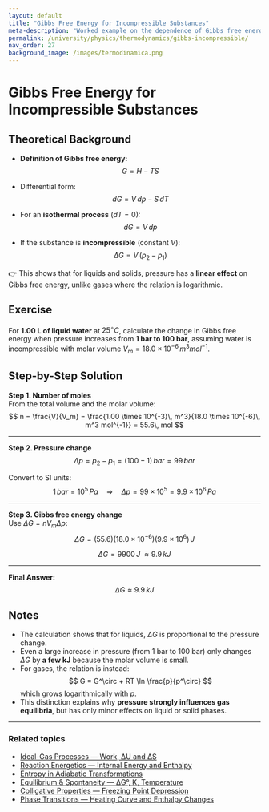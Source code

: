 ```yaml
---
layout: default
title: "Gibbs Free Energy for Incompressible Substances"
meta-description: "Worked example on the dependence of Gibbs free energy on pressure for incompressible substances. Includes theoretical recalls, full derivation, and explanatory notes."
permalink: /university/physics/thermodynamics/gibbs-incompressible/
nav_order: 27
background_image: /images/termodinamica.png
---
```


# Gibbs Free Energy for Incompressible Substances

<div class="content-box">

## Theoretical Background

- **Definition of Gibbs free energy:**
  $$
  G = H - TS
  $$

- Differential form:
  $$
  dG = V\,dp - S\,dT
  $$

- For an **isothermal process** ($dT = 0$):
  $$
  dG = V\,dp
  $$

- If the substance is **incompressible** (constant $V$):
  $$
  \Delta G = V\,(p_2 - p_1)
  $$

👉 This shows that for liquids and solids, pressure has a **linear effect** on Gibbs free energy, unlike gases where the relation is logarithmic.

</div>

<div class="content-box">

## Exercise

For **1.00 L of liquid water** at $25^\circ C$, calculate the change in Gibbs free energy when pressure increases from **1 bar to 100 bar**, assuming water is incompressible with molar volume $V_m = 18.0 \times 10^{-6}\, m^3 mol^{-1}$.

</div>

<div class="content-box">

## Step-by-Step Solution

**Step 1. Number of moles**  
From the total volume and the molar volume:
$$
n = \frac{V}{V_m} = \frac{1.00 \times 10^{-3}\, m^3}{18.0 \times 10^{-6}\, m^3 mol^{-1}} = 55.6\, mol
$$

---

**Step 2. Pressure change**  
$$
\Delta p = p_2 - p_1 = (100 - 1)\, bar = 99\, bar
$$

Convert to SI units:  
$$
1\, bar = 10^5\, Pa \quad \Rightarrow \quad \Delta p = 99 \times 10^5 = 9.9 \times 10^6\, Pa
$$

---

**Step 3. Gibbs free energy change**  
Use $\Delta G = n V_m \Delta p$:  
$$
\Delta G = (55.6)(18.0 \times 10^{-6})(9.9 \times 10^6)\, J
$$

$$
\Delta G = 9900\, J \;\approx 9.9\, kJ
$$

---

**Final Answer:**  
$$
\Delta G \approx 9.9\, kJ
$$

</div>

<div class="content-box">

## Notes

- The calculation shows that for liquids, $\Delta G$ is proportional to the pressure change.  
- Even a large increase in pressure (from 1 bar to 100 bar) only changes $\Delta G$ by **a few kJ** because the molar volume is small.  
- For gases, the relation is instead:
  $$
  G = G^\circ + RT \ln \frac{p}{p^\circ}
  $$
  which grows logarithmically with $p$.  
- This distinction explains why **pressure strongly influences gas equilibria**, but has only minor effects on liquid or solid phases.  

</div>

---

### Related topics  
- [Ideal-Gas Processes — Work, ΔU and ΔS](/university/physics/thermodynamics/ideal-gas-processes/)  
- [Reaction Energetics — Internal Energy and Enthalpy](/university/physics/thermodynamics/reaction-energetics/)  
- [Entropy in Adiabatic Transformations](/university/physics/thermodynamics/entropy-adiabatic/)  
- [Equilibrium & Spontaneity — ΔG°, K, Temperature](/university/physics/thermodynamics/equilibrium-and-spontaneity/)  
- [Colligative Properties — Freezing Point Depression](/university/physics/thermodynamics/colligative-freezing/)  
- [Phase Transitions — Heating Curve and Enthalpy Changes](/university/physics/thermodynamics/phase-transitions/)  
